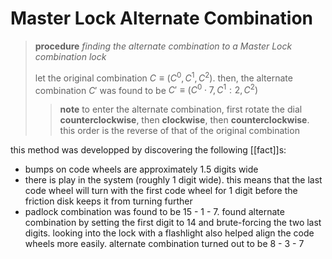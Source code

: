 # Master Lock Alternate Combination

> **procedure** _finding the alternate combination to a Master Lock combination lock_
>
> let the original combination $C \equiv (C^0, C^1, C^2)$. then, the alternate combination $C'$ was found to be $C' \equiv (C^0 \cdot 7, C^1 : 2, C^2)$
>
> > **note** to enter the alternate combination, first rotate the dial **counterclockwise**, then **clockwise**, then **counterclockwise**. this order is the reverse of that of the original combination

this method was developped by discovering the following [[fact]]s:

- bumps on code wheels are approximately 1.5 digits wide
- there is play in the system (roughly 1 digit wide). this means that the last code wheel will turn with the first code wheel for 1 digit before the friction disk keeps it from turning further
- padlock combination was found to be 15 - 1 - 7. found alternate combination by setting the first digit to 14 and brute-forcing the two last digits. looking into the lock with a flashlight also helped align the code wheels more easily. alternate combination turned out to be 8 - 3 - 7
